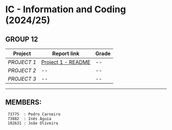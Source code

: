 # IC - Information and Coding (2024/25)

## GROUP 12

| Project | Report link | Grade |
|-----|-------|------|
|*PROJECT 1* | [Project 1 - README](/project1/readme.md) | -- |
|*PROJECT 2* | -- | -- |
|*PROJECT 3* | -- | -- |



---
## MEMBERS:
     73775  : Pedro Carneiro
     73882  : Inês Águia  
     102631 : João Oliveira
